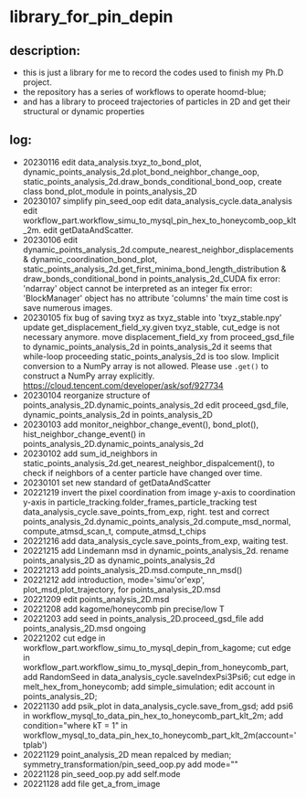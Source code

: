 # library_for_pin_depin
## description:
- this is just a library for me to record the codes used to finish my Ph.D project.
- the repository has a series of workflows to operate hoomd-blue; 
- and has a library to proceed trajectories of particles in 2D and get their structural or dynamic properties

## log:
- 20230116 edit data_analysis.txyz_to_bond_plot,
	   dynamic_points_analysis_2d.plot_bond_neighbor_change_oop,
	   static_points_analysis_2d.draw_bonds_conditional_bond_oop,
	   create class bond_plot_module in points_analysis_2D
- 20230107 simplify pin_seed_oop
	   edit data_analysis_cycle.data_analysis
	   edit workflow_part.workflow_simu_to_mysql_pin_hex_to_honeycomb_oop_klt_2m.
	   edit getDataAndScatter.
- 20230106 edit dynamic_points_analysis_2d.compute_nearest_neighbor_displacements & dynamic_coordination_bond_plot,
	   static_points_analysis_2d.get_first_minima_bond_length_distribution & draw_bonds_conditional_bond in points_analysis_2d_CUDA
	   fix error: 'ndarray' object cannot be interpreted as an integer
	   fix error: 'BlockManager' object has no attribute 'columns'
	   the main time cost is save numerous images.
- 20230105 fix bug of saving txyz as txyz_stable into 'txyz_stable.npy'
	   update get_displacement_field_xy.given txyz_stable, cut_edge is not necessary anymore.
	   move displacement_field_xy from proceed_gsd_file to dynamic_points_analysis_2d in points_analysis_2d
	   it seems that while-loop proceeding static_points_analysis_2d is too slow.
	   Implicit conversion to a NumPy array is not allowed. Please use `.get()` to construct a NumPy array explicitly.
	   https://cloud.tencent.com/developer/ask/sof/927734
- 20230104 reorganize structure of points_analysis_2D.dynamic_points_analysis_2d
	   edit proceed_gsd_file, dynamic_points_analysis_2d in points_analysis_2D
- 20230103 add monitor_neighbor_change_event(), bond_plot(), hist_neighbor_change_event() in points_analysis_2D.dynamic_points_analysis_2d
- 20230102 add sum_id_neighbors in static_points_analysis_2d.get_nearest_neighbor_dispalcement(), to check if neighbors of a center particle have changed over time.
- 20230101 set new standard of getDataAndScatter
- 20221219 invert the pixel coordination from image y-axis to coordination y-axis in particle_tracking.folder_frames_particle_tracking
	   test data_analysis_cycle.save_points_from_exp, right.
	   test and correct points_analysis_2d.dynamic_points_analysis_2d.compute_msd_normal, compute_atmsd_scan_t, compute_atmsd_t_chips
- 20221216 add data_analysis_cycle.save_points_from_exp, waiting test.
- 20221215 add Lindemann msd in dynamic_points_analysis_2d.
	   rename points_analysis_2D as dynamic_points_analysis_2d
- 20221213 add points_analysis_2D.msd.compute_nn_msd()
- 20221212 add introduction, mode='simu'or'exp', plot_msd,plot_trajectory, for points_analysis_2D.msd
- 20221209 edit points_analysis_2D.msd 
- 20221208 add kagome/honeycomb pin precise/low T
- 20221203 add seed in points_analysis_2D.proceed_gsd_file
	   add points_analysis_2D.msd ongoing
- 20221202 cut edge in workflow_part.workflow_simu_to_mysql_depin_from_kagome;
	   cut edge in workflow_part.workflow_simu_to_mysql_depin_from_honeycomb_part,
	   add RandomSeed in data_analysis_cycle.saveIndexPsi3Psi6;
	   cut edge in melt_hex_from_honeycomb;
	   add simple_simulation;
	   edit account in points_analysis_2D;
- 20221130 add psik_plot in data_analysis_cycle.save_from_gsd; 
	   add psi6 in workflow_mysql_to_data_pin_hex_to_honeycomb_part_klt_2m;
	   add condition="where kT = 1" in workflow_mysql_to_data_pin_hex_to_honeycomb_part_klt_2m(account='tplab')
- 20221129 point_analysis_2D mean repalced by median; symmetry_transformation/pin_seed_oop.py add mode=""
- 20221128 pin_seed_oop.py add self.mode
- 20221128 add file get_a_from_image
